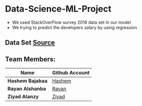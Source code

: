 # Data-Science-ML-Project
- We used StackOverFlow survey 2018 data set In our model
- We trying to predict the developers salary by using regression
## Data Set [Source](https://insights.stackoverflow.com/survey/2018)
 ## Team Members:

| Name  | Github Account  |
|---|---|
| **Hashem Bajabaa**  |  [Hashem](github.com/hashem-ali)  
| **Rayan Alshanba**  |  [Rayan](https://github.com/rayan90-sa)
| **Ziyad Alanzy**    |  [Ziyad](github.com/Ziyadal3nzy) 